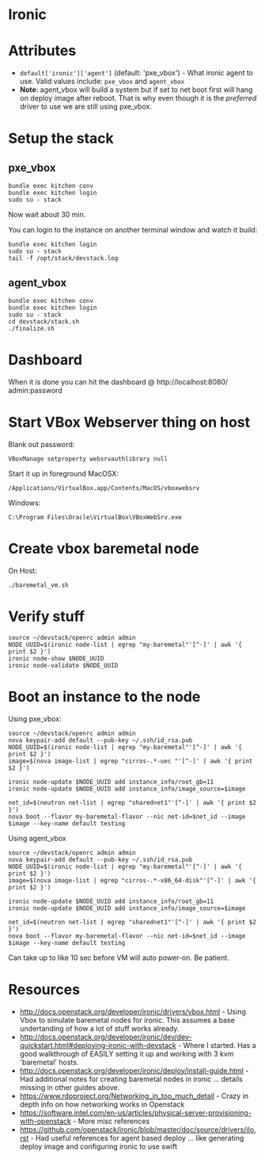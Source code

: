 Ironic
======

# Attributes
* `default['ironic']['agent']` (default: 'pxe_vbox') - What ironic agent to use.
Valid values include: `pxe_vbox` and `agent_vbox`
 * **Note**: agent_vbox will build a system but if set to net boot first will
 hang on deploy image after reboot.  That is why even though it is the *preferred*
 driver to use we are still using pxe_vbox.

# Setup the stack

## pxe_vbox
```
bundle exec kitchen conv
bundle exec kitchen login
sudo su - stack
```

Now wait about 30 min.

You can login to the instance on another terminal window and watch it build:
```
bundle exec kitchen login
sudo su - stack
tail -f /opt/stack/devstack.log
```


## agent_vbox
```
bundle exec kitchen conv
bundle exec kitchen login
sudo su - stack
cd devstack/stack.sh
./finalize.sh
```

# Dashboard

When it is done you can hit the dashboard @ http://localhost:8080/ admin:password

# Start VBox Webserver thing on host
Blank out password:
```
VBoxManage setproperty websrvauthlibrary null
```

Start it up in foreground
MacOSX:
```
/Applications/VirtualBox.app/Contents/MacOS/vboxwebsrv
```

Windows:
```
C:\Program Files\Oracle\VirtualBox\VBoxWebSrv.exe
```

# Create vbox baremetal node
On Host:
```
./baremetal_vm.sh
```

# Verify stuff

```
source ~/devstack/openrc admin admin
NODE_UUID=$(ironic node-list | egrep "my-baremetal"'[^-]' | awk '{ print $2 }')
ironic node-show $NODE_UUID
ironic node-validate $NODE_UUID
```

# Boot an instance to the node
Using pxe_vbox:
```
source ~/devstack/openrc admin admin
nova keypair-add default --pub-key ~/.ssh/id_rsa.pub
NODE_UUID=$(ironic node-list | egrep "my-baremetal"'[^-]' | awk '{ print $2 }')
image=$(nova image-list | egrep "cirros-.*-uec "'[^-]' | awk '{ print $2 }')

ironic node-update $NODE_UUID add instance_info/root_gb=11
ironic node-update $NODE_UUID add instance_info/image_source=$image

net_id=$(neutron net-list | egrep "sharednet1"'[^-]' | awk '{ print $2 }')
nova boot --flavor my-baremetal-flavor --nic net-id=$net_id --image $image --key-name default testing
```

Using agent_vbox
```
source ~/devstack/openrc admin admin
nova keypair-add default --pub-key ~/.ssh/id_rsa.pub
NODE_UUID=$(ironic node-list | egrep "my-baremetal"'[^-]' | awk '{ print $2 }')
image=$(nova image-list | egrep "cirros-.*-x86_64-disk"'[^-]' | awk '{ print $2 }')

ironic node-update $NODE_UUID add instance_info/root_gb=11
ironic node-update $NODE_UUID add instance_info/image_source=$image

net_id=$(neutron net-list | egrep "sharednet1"'[^-]' | awk '{ print $2 }')
nova boot --flavor my-baremetal-flavor --nic net-id=$net_id --image $image --key-name default testing
```

Can take up to like 10 sec before VM will auto power-on.  Be patient.

# Resources

* http://docs.openstack.org/developer/ironic/drivers/vbox.html - Using Vbox to simulate baremetal nodes for ironic.  This assumes a base undertanding of how a lot of stuff works already.
* http://docs.openstack.org/developer/ironic/dev/dev-quickstart.html#deploying-ironic-with-devstack - Where I started.  Has a good walkthrough of EASILY setting it up and working with 3 kvm 'baremetal' hosts.
* http://docs.openstack.org/developer/ironic/deploy/install-guide.html - Had additional notes for creating baremetal nodes in ironic ... details missing in other guides above.
* https://www.rdoproject.org/Networking_in_too_much_detail - Crazy in depth info on how networking works in Openstack
* https://software.intel.com/en-us/articles/physical-server-provisioning-with-openstack - More misc references
* https://github.com/openstack/ironic/blob/master/doc/source/drivers/ilo.rst - Had useful references for agent based deploy ... like generating deploy image and configuring ironic to use swift
